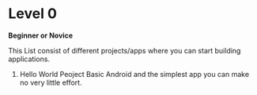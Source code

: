 # Level 0 

**Beginner or Novice**

This List consist of different projects/apps where you can start building applications.

1. Hello World Peoject
  Basic Android and the simplest app you can make no very little effort.
  
